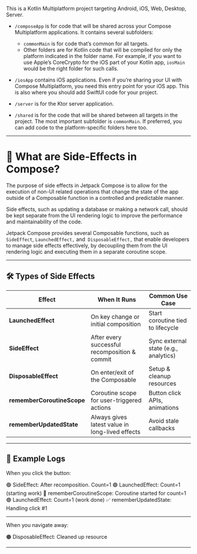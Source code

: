 This is a Kotlin Multiplatform project targeting Android, iOS, Web, Desktop, Server.

* `/composeApp` is for code that will be shared across your Compose Multiplatform applications.
  It contains several subfolders:
  - `commonMain` is for code that’s common for all targets.
  - Other folders are for Kotlin code that will be compiled for only the platform indicated in the folder name.
    For example, if you want to use Apple’s CoreCrypto for the iOS part of your Kotlin app,
    `iosMain` would be the right folder for such calls.

* `/iosApp` contains iOS applications. Even if you’re sharing your UI with Compose Multiplatform, 
  you need this entry point for your iOS app. This is also where you should add SwiftUI code for your project.

* `/server` is for the Ktor server application.

* `/shared` is for the code that will be shared between all targets in the project.
  The most important subfolder is `commonMain`. If preferred, you can add code to the platform-specific folders here too.

---

# 📝 What are Side-Effects in Compose?

The purpose of side effects in Jetpack Compose is to allow for the execution of non-UI related operations that change the state of the app outside of a Composable function in a controlled and predictable manner.

Side effects, such as updating a database or making a network call, should be kept separate from the UI rendering logic to improve the performance and maintainability of the code.

Jetpack Compose provides several Composable functions, such as `SideEffect`, `LaunchedEffect,` and` DisposableEffect,` that enable developers to manage side effects effectively, by decoupling them from the UI rendering logic and executing them in a separate coroutine scope.

---


## 🛠 Types of Side Effects

| Effect                     | When It Runs                                      | Common Use Case                     |
|----------------------------|----------------------------------------------------|---------------------------------------|
| **LaunchedEffect**         | On key change or initial composition              | Start coroutine tied to lifecycle    |
| **SideEffect**             | After every successful recomposition & commit     | Sync external state (e.g., analytics)|
| **DisposableEffect**       | On enter/exit of the Composable                   | Setup & cleanup resources            |
| **rememberCoroutineScope** | Coroutine scope for user-triggered actions        | Button click APIs, animations        |
| **rememberUpdatedState**   | Always gives latest value in long-lived effects   | Avoid stale callbacks                |

---

## 📜 Example Logs
When you click the button:

🟢 SideEffect: After recomposition. Count=1
🟣 LaunchedEffect: Count=1 (starting work)
🔵 rememberCoroutineScope: Coroutine started for count=1
🟣 LaunchedEffect: Count=1 (work done)
✅ rememberUpdatedState: Handling click #1

---


When you navigate away:

🟠 DisposableEffect: Cleaned up resource



---

